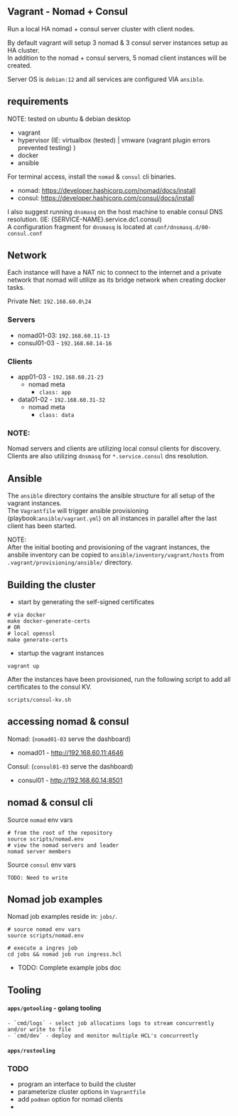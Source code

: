 ## Vagrant - Nomad + Consul

Run a local HA nomad + consul server cluster with client nodes.

By default vagrant will setup 3 nomad & 3 consul server instances setup as HA cluster.   
In addition to the nomad + consul servers, 5 nomad client instances will be created.   

Server OS is `debian:12` and all services are configured VIA `ansible`.


## requirements
NOTE: tested on ubuntu & debian desktop 

* vagrant
* hypervisor (IE: virtualbox (tested) | vmware (vagrant plugin errors prevented testing) )
* docker
* ansible 

For terminal access, install the `nomad` & `consul` cli binaries.    

* nomad: https://developer.hashicorp.com/nomad/docs/install
* consul: https://developer.hashicorp.com/consul/docs/install

I also suggest running `dnsmasq` on the host machine to enable consul DNS resolution. (IE: {SERVICE-NAME}.service.dc1.consul)  
A configuration fragment for `dnsmasq` is located at `conf/dnsmasq.d/00-consul.conf`


## Network
Each instance will have a NAT nic to connect to the internet and a private network 
that nomad will utilize as its bridge network when creating docker tasks.

Private Net: `192.168.60.0\24`

### Servers
* nomad01-03: `192.168.60.11-13`
* consul01-03 - `192.168.60.14-16`

### Clients
* app01-03 - `192.168.60.21-23`
    * nomad meta
        - `class: app`
* data01-02 - `192.168.60.31-32`
    * nomad meta
        - `class: data`

### NOTE:
Nomad servers and clients are utilizing local consul clients for discovery.
Clients are also utilizing `dnsmasq` for `*.service.consul` dns resolution.

## Ansible

The `ansible` directory contains the ansible structure for all setup of the vagrant instances.   
The `Vagrantfile` will trigger ansible provisioning (playbook:`ansible/vagrant.yml`) on all instances in parallel after the last client has been started.   

NOTE:   
After the initial booting and provisioning of the vagrant instances, the ansbile inventory can be copied to `ansible/inventory/vagrant/hosts` from `.vagrant/provisioning/ansible/` directory.


## Building the cluster

* start by generating the self-signed certificates

```shell
# via docker
make docker-generate-certs
# OR
# local openssl
make generate-certs
```
* startup the vagrant instances

```shell
vagrant up
```
After the instances have been provisioned, run the following script to add all certificates to the
consul KV.

```shell
scripts/consul-kv.sh
```

## accessing nomad & consul

Nomad: (`nomad01-03` serve the dashboard)   
* nomad01 - http://192.168.60.11:4646
    

Consul: (`consul01-03` serve the dashboard) 
* consul01 - http://192.168.60.14:8501

## nomad & consul cli

Source `nomad` env vars
```shell
# from the root of the repository
source scripts/nomad.env
# view the nomad servers and leader
nomad server members

```
Source `consul` env vars
```shell
TODO: Need to write
```


## Nomad job examples
Nomad job examples reside in: `jobs/`.   
```shell
# source nomad env vars
source scripts/nomad.env

# execute a ingres job
cd jobs && nomad job run ingress.hcl
```
 - TODO: Complete example jobs doc

## Tooling
#### `apps/gotooling` - golang tooling
    - `cmd/logs` - select job allocations logs to stream concurrently and/or write to file
    - `cmd/dev` - deploy and monitor multiple HCL's concurrently

#### `apps/rustooling`
    

### TODO

* program an interface to build the cluster
* parameterize cluster options in `Vagrantfile` 
* add `podman` option for nomad clients
* 
